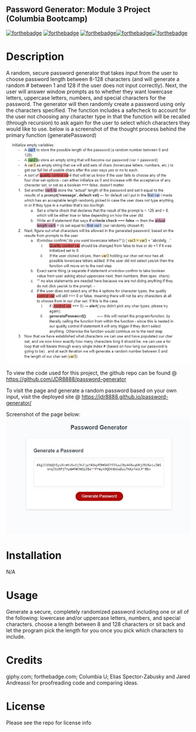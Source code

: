 ## Password Generator: Module 3 Project (Columbia Bootcamp)
[![forthebadge](https://forthebadge.com/images/badges/uses-html.svg)](https://forthebadge.com) [![forthebadge](https://forthebadge.com/images/badges/uses-css.svg)](https://forthebadge.com) [![forthebadge](https://forthebadge.com/images/badges/uses-js.svg)](https://forthebadge.com)[![forthebadge](https://forthebadge.com/images/badges/gluten-free.svg)](https://forthebadge.com)[![forthebadge](https://forthebadge.com/images/badges/uses-badges.svg)](https://forthebadge.com)
# Description
A random, secure password generator that takes input from the user to choose password length between 8-128 characters (and will generate a random # between 1 and 128 if the user does not input correctly). Next, the user will answer window prompts as to whether they want lowercase letters, uppercase letters, numbers, and special characters for the password. The generator will then randomly create a password using only the characters specified. The function includes a safecheck to account for the user not choosing any character type in that the function will be recalled (through recursion) to ask again for the user to select which characters they would like to use.
below is a screenshot of the thought process behind the primary function (generatePassword)
![screenshot of project](assets/guide-sheet.jpg)

To view the code used for this project, the github repo can be found @ https://github.com/JDR8888/password-generator 

To visit the page and generate a random password  based on your own input, visit the deployed site @ https://jdr8888.github.io/password-generator/

Screenshot of the page below:
![screenshot of project](assets/screenshot.jpg)

# Installation
N/A
# Usage
Generate a secure, completely randomized password including one or all of the following: lowercase and/or uppercase letters, numbers, and special characters. choose a length between 8 and 128 characters or sit back and let the program pick the length for you once you pick which characters to include.

# Credits
giphy.com; forthebadge.com; Columbia U; Elias Spector-Zabusky and Jared Andreassi for proofreading code and comparing ideas. 
# License
Please see the repo for license info